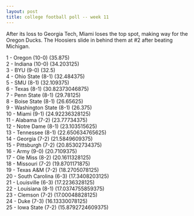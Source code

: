 ```yaml
---
layout: post
title: college football poll -- week 11
---
```


After its loss to Georgia Tech, Miami loses the top spot, making way for the
Oregon Ducks.  The Hoosiers slide in behind them at #2 after beating Michigan.

1 - Oregon (10-0) (35.875)  
2 - Indiana (10-0) (34.203125)  
3 - BYU (9-0) (32.5)  
4 - Ohio State (8-1) (32.484375)  
5 - SMU (8-1) (32.109375)  
6 - Texas (8-1) (30.82373046875)  
7 - Penn State (8-1) (29.78125)  
8 - Boise State (8-1) (26.65625)  
9 - Washington State (8-1) (26.375)  
10 - Miami (9-1) (24.92236328125)  
11 - Alabama (7-2) (23.77734375)  
12 - Notre Dame (8-1) (23.103515625)  
13 - Tennessee (8-1) (22.650634765625)  
14 - Georgia (7-2) (21.5849609375)  
15 - Pittsburgh (7-2) (20.85302734375)  
16 - Army (9-0) (20.7109375)  
17 - Ole Miss (8-2) (20.1611328125)  
18 - Missouri (7-2) (19.8701171875)  
19 - Texas A&M (7-2) (18.2705078125)  
20 - South Carolina (6-3) (17.3408203125)  
21 - Louisville (6-3) (17.2236328125)  
22 - Louisiana (8-1) (17.0374755859375)  
23 - Clemson (7-2) (17.00048828125)  
24 - Duke (7-3) (16.13330078125)  
25 - Iowa State (7-2) (15.8792724609375)  
